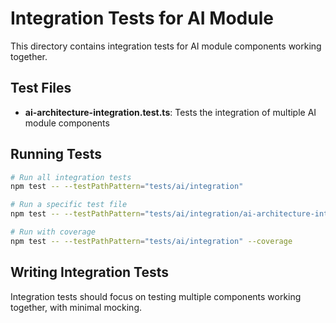 # Integration Tests for AI Module

This directory contains integration tests for AI module components working together.

## Test Files

- **ai-architecture-integration.test.ts**: Tests the integration of multiple AI module components

## Running Tests

```bash
# Run all integration tests
npm test -- --testPathPattern="tests/ai/integration"

# Run a specific test file
npm test -- --testPathPattern="tests/ai/integration/ai-architecture-integration.test.ts"

# Run with coverage
npm test -- --testPathPattern="tests/ai/integration" --coverage
```

## Writing Integration Tests

Integration tests should focus on testing multiple components working together, with minimal mocking.